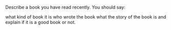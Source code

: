 Describe a book you have read recently.
You should say:

what kind of book it is
who wrote the book
what the story of the book is
and explain if it is a good book or not.